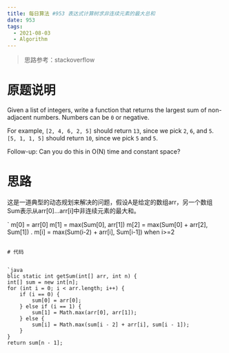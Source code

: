 ```yaml
---
title: 每日算法 #953 表达式计算树求非连续元素的最大总和
date: 953
tags:
  - 2021-08-03
  - Algorithm
---
```


> 思路参考：stackoverflow

>


# 原题说明


Given a list of integers, write a function that returns the largest sum of non-adjacent numbers. Numbers can be `0` or negative.


For example, `[2, 4, 6, 2, 5]` should return `13`, since we pick `2`, `6`, and `5`. `[5, 1, 1, 5]` should return `10`, since we pick `5` and `5`.


Follow-up: Can you do this in O(N) time and constant space?

# 思路


这是一道典型的动态规划来解决的问题，假设A是给定的数组arr，另一个数组Sum表示从arr[0]…arr[i]中非连续元素的最大和。


`
m[0] = arr[0]
m[1] = max(Sum[0], arr[1])
m[2] = max(Sum[0] + arr[2], Sum[1])
.
m[i] = max(Sum(i-2) + arr[i], Sum[i-1]) when i>=2
```

# 代码


`java
blic static int getSum(int[] arr, int n) {
int[] sum = new int[n];
for (int i = 0; i < arr.length; i++) {
    if (i == 0) {
        sum[0] = arr[0];
    } else if (i == 1) {
        sum[1] = Math.max(arr[0], arr[1]);
    } else {
        sum[i] = Math.max(sum[i - 2] + arr[i], sum[i - 1]);
    }
}
return sum[n - 1];
```
